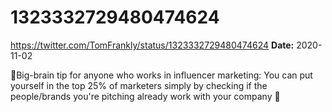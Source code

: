# 1323332729480474624
https://twitter.com/TomFrankly/status/1323332729480474624
**Date:** 2020-11-02

🧠Big-brain tip for anyone who works in influencer marketing: You can put yourself in the top 25% of marketers simply by checking if the people/brands you're pitching already work with your company 🧠

